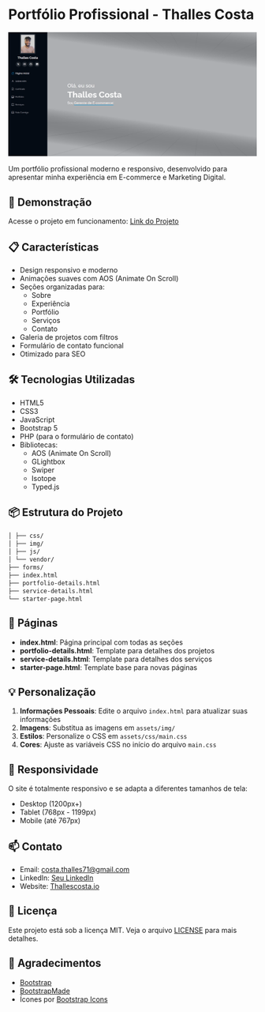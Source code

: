 # Portfólio Profissional - Thalles Costa

![Preview do Projeto](assets/img/preview.png)

Um portfólio profissional moderno e responsivo, desenvolvido para apresentar minha experiência em E-commerce e Marketing Digital.

## 🚀 Demonstração

Acesse o projeto em funcionamento: [Link do Projeto](https://github.com/ThallesCosta-dev/Portifolio-ThallesCosta.io)

## 📋 Características

- Design responsivo e moderno
- Animações suaves com AOS (Animate On Scroll)
- Seções organizadas para:
  - Sobre
  - Experiência
  - Portfólio
  - Serviços
  - Contato
- Galeria de projetos com filtros
- Formulário de contato funcional
- Otimizado para SEO

## 🛠️ Tecnologias Utilizadas

- HTML5
- CSS3
- JavaScript
- Bootstrap 5
- PHP (para o formulário de contato)
- Bibliotecas:
  - AOS (Animate On Scroll)
  - GLightbox
  - Swiper
  - Isotope
  - Typed.js

## 📦 Estrutura do Projeto
 ```├── assets/
│ ├── css/
│ ├── img/
│ ├── js/
│ └── vendor/
├── forms/
├── index.html
├── portfolio-details.html
├── service-details.html
└── starter-page.html
```

## 📄 Páginas

- **index.html**: Página principal com todas as seções
- **portfolio-details.html**: Template para detalhes dos projetos
- **service-details.html**: Template para detalhes dos serviços
- **starter-page.html**: Template base para novas páginas

## 💡 Personalização

1. **Informações Pessoais**: Edite o arquivo `index.html` para atualizar suas informações
2. **Imagens**: Substitua as imagens em `assets/img/`
3. **Estilos**: Personalize o CSS em `assets/css/main.css`
4. **Cores**: Ajuste as variáveis CSS no início do arquivo `main.css`

## 📱 Responsividade

O site é totalmente responsivo e se adapta a diferentes tamanhos de tela:
- Desktop (1200px+)
- Tablet (768px - 1199px)
- Mobile (até 767px)

## 📫 Contato

- Email: costa.thalles71@gmail.com
- LinkedIn: [Seu LinkedIn](https://www.linkedin.com/in/thallesfcosta/)
- Website: [Thallescosta.io](thallescosta.io)

## 📝 Licença

Este projeto está sob a licença MIT. Veja o arquivo [LICENSE](LICENSE) para mais detalhes.

## 🎁 Agradecimentos

- [Bootstrap](https://getbootstrap.com/)
- [BootstrapMade](https://bootstrapmade.com/)
- Ícones por [Bootstrap Icons](https://icons.getbootstrap.com/)
